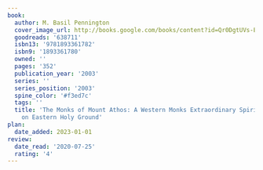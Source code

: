 ```yaml
---
book:
  author: M. Basil Pennington
  cover_image_url: http://books.google.com/books/content?id=Qr0DgtUVs-EC&printsec=frontcover&img=1&zoom=1&edge=curl&source=gbs_api
  goodreads: '638711'
  isbn13: '9781893361782'
  isbn9: '1893361780'
  owned: ''
  pages: '352'
  publication_year: '2003'
  series: ''
  series_position: '2003'
  spine_color: '#f3ed7c'
  tags: ''
  title: 'The Monks of Mount Athos: A Western Monks Extraordinary Spiritual Journey
    on Eastern Holy Ground'
plan:
  date_added: 2023-01-01
review:
  date_read: '2020-07-25'
  rating: '4'
---
```

